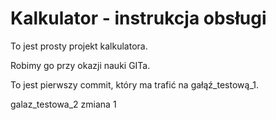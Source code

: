 # Kalkulator - instrukcja obsługi 

To jest prosty projekt kalkulatora.

Robimy go przy okazji nauki GITa.

To jest pierwszy commit, który ma trafić na gałąź_testową_1. 

galaz_testowa_2 zmiana 1